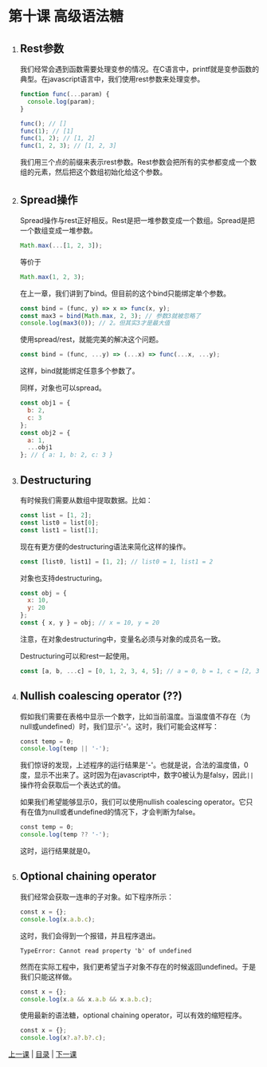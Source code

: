 # 第十课 高级语法糖
1. ## Rest参数
    我们经常会遇到函数需要处理变参的情况。在C语言中，printf就是变参函数的典型。在javascript语言中，我们使用rest参数来处理变参。
    ```javascript
    function func(...param) {
      console.log(param);
    }
    
    func(); // []
    func(1); // [1]
    func(1, 2); // [1, 2]
    func(1, 2, 3); // [1, 2, 3]
    ```
    我们用三个点的前缀来表示rest参数。Rest参数会把所有的实参都变成一个数组的元素，然后把这个数组初始化给这个参数。

1. ## Spread操作
    Spread操作与rest正好相反。Rest是把一堆参数变成一个数组。Spread是把一个数组变成一堆参数。
    ```javascript
    Math.max(...[1, 2, 3]);
    ```
    等价于
    ```javascript
    Math.max(1, 2, 3);
    ```
    在上一章，我们讲到了bind。但目前的这个bind只能绑定单个参数。
    ```javascript
    const bind = (func, y) => x => func(x, y);
    const max3 = bind(Math.max, 2, 3); // 参数3就被忽略了
    console.log(max3(0)); // 2。但其实3才是最大值
    ```
    使用spread/rest，就能完美的解决这个问题。
    ```javascript
    const bind = (func, ...y) => (...x) => func(...x, ...y);
    ```
    这样，bind就能绑定任意多个参数了。
    
    同样，对象也可以spread。
    ```javascript
    const obj1 = {
      b: 2,
      c: 3
    };
    const obj2 = {
      a: 1,
      ...obj1
    }; // { a: 1, b: 2, c: 3 }
    ```

1. ## Destructuring
    有时候我们需要从数组中提取数据。比如：
    ```javascript
    const list = [1, 2];
    const list0 = list[0];
    const list1 = list[1];
    ```
    现在有更方便的destructuring语法来简化这样的操作。
    ```javascript
    const [list0, list1] = [1, 2]; // list0 = 1, list1 = 2
    ```
    对象也支持destructuring。
    ```javascript
    const obj = {
      x: 10,
      y: 20
    };
    const { x, y } = obj; // x = 10, y = 20
    ```
    注意，在对象destructuring中，变量名必须与对象的成员名一致。
    
    Destructuring可以和rest一起使用。
    ```javascript
    const [a, b, ...c] = [0, 1, 2, 3, 4, 5]; // a = 0, b = 1, c = [2, 3, 4, 5]
    ```

1. ## Nullish coalescing operator (??)
    假如我们需要在表格中显示一个数字，比如当前温度。当温度值不存在（为null或undefined）时，我们显示'-'。这时，我们可能会这样写：
    ```javascript
    const temp = 0;
    console.log(temp || '-');
    ```
    我们惊讶的发现，上述程序的运行结果是'-'。也就是说，合法的温度值，0度，显示不出来了。这时因为在javascript中，数字0被认为是falsy，因此`||`操作符会获取后一个表达式的值。
    
    如果我们希望能够显示0，我们可以使用nullish coalescing operator。它只有在值为null或者undefined的情况下，才会判断为false。
    ```javascript
    const temp = 0;
    console.log(temp ?? '-');
    ```
    这时，运行结果就是0。

1. ## Optional chaining operator
    我们经常会获取一连串的子对象。如下程序所示：
    ```javascript
    const x = {};
    console.log(x.a.b.c);
    ```
    这时，我们会得到一个报错，并且程序退出。
    ```
    TypeError: Cannot read property 'b' of undefined
    ```
    然而在实际工程中，我们更希望当子对象不存在的时候返回undefined。于是我们只能这样做。
    ```javascript
    const x = {};
    console.log(x.a && x.a.b && x.a.b.c);
    ```
    使用最新的语法糖，optional chaining operator，可以有效的缩短程序。
    ```javascript
    const x = {};
    console.log(x?.a?.b?.c);
    ```

[上一课](lesson9.md) &#124; [目录](README.md) &#124; [下一课](lesson11.md)
